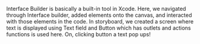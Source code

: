 Interface Builder is basically a built-in tool in Xcode. Here, we navigated through Interface builder, added elements onto the canvas, and interacted with those elements in the code.
In storyboard, we created a screen where text is displayed using Text field and Button which has outlets and actions functions is used here. On, clicking button a text pop ups!

